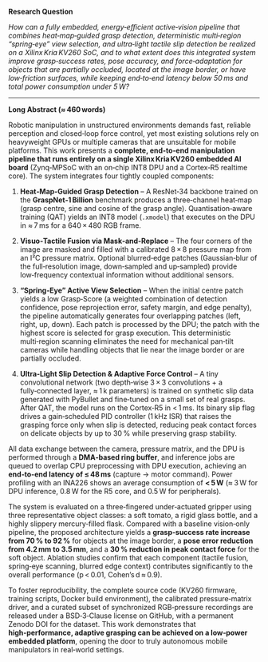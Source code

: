 **Research Question**  

*How can a fully embedded, energy‑efficient active‑vision pipeline that combines heat‑map‑guided grasp detection, deterministic multi‑region “spring‑eye” view selection, and ultra‑light tactile slip detection be realized on a Xilinx Kria KV260 SoC, and to what extent does this integrated system improve grasp‑success rates, pose accuracy, and force‑adaptation for objects that are partially occluded, located at the image border, or have low‑friction surfaces, while keeping end‑to‑end latency below 50 ms and total power consumption under 5 W?*  

---

**Long Abstract (≈ 460 words)**  

Robotic manipulation in unstructured environments demands fast, reliable perception and closed‑loop force control, yet most existing solutions rely on heavyweight GPUs or multiple cameras that are unsuitable for mobile platforms. This work presents a **complete, end‑to‑end manipulation pipeline that runs entirely on a single Xilinx Kria KV260 embedded AI board** (Zynq‑MPSoC with an on‑chip INT8 DPU and a Cortex‑R5 realtime core). The system integrates four tightly coupled components:

1. **Heat‑Map‑Guided Grasp Detection** – A ResNet‑34 backbone trained on the **GraspNet‑1 Billion** benchmark produces a three‑channel heat‑map (grasp centre, sine and cosine of the grasp angle). Quantisation‑aware training (QAT) yields an INT8 model (`.xmodel`) that executes on the DPU in ≈ 7 ms for a 640 × 480 RGB frame.

2. **Visuo‑Tactile Fusion via Mask‑and‑Replace** – The four corners of the image are masked and filled with a calibrated 8 × 8 pressure map from an I²C pressure matrix. Optional blurred‑edge patches (Gaussian‑blur of the full‑resolution image, down‑sampled and up‑sampled) provide low‑frequency contextual information without additional sensors.

3. **“Spring‑Eye” Active View Selection** – When the initial centre patch yields a low Grasp‑Score (a weighted combination of detection confidence, pose reprojection error, safety margin, and edge penalty), the pipeline automatically generates four overlapping patches (left, right, up, down). Each patch is processed by the DPU; the patch with the highest score is selected for grasp execution. This deterministic multi‑region scanning eliminates the need for mechanical pan‑tilt cameras while handling objects that lie near the image border or are partially occluded.

4. **Ultra‑Light Slip Detection & Adaptive Force Control** – A tiny convolutional network (two depth‑wise 3 × 3 convolutions + a fully‑connected layer, ≈ 1 k parameters) is trained on synthetic slip data generated with PyBullet and fine‑tuned on a small set of real grasps. After QAT, the model runs on the Cortex‑R5 in < 1 ms. Its binary slip flag drives a gain‑scheduled PID controller (1 kHz ISR) that raises the grasping force only when slip is detected, reducing peak contact forces on delicate objects by up to 30 % while preserving grasp stability.

All data exchange between the camera, pressure matrix, and the DPU is performed through a **DMA‑based ring buffer**, and inference jobs are queued to overlap CPU preprocessing with DPU execution, achieving an **end‑to‑end latency of ≤ 48 ms** (capture → motor command). Power profiling with an INA226 shows an average consumption of **< 5 W** (≈ 3 W for DPU inference, 0.8 W for the R5 core, and 0.5 W for peripherals).

The system is evaluated on a three‑fingered under‑actuated gripper using three representative object classes: a soft tomato, a rigid glass bottle, and a highly slippery mercury‑filled flask. Compared with a baseline vision‑only pipeline, the proposed architecture yields a **grasp‑success rate increase from 70 % to 92 %** for objects at the image border, a **pose error reduction from 4.2 mm to 3.5 mm**, and a **30 % reduction in peak contact force** for the soft object. Ablation studies confirm that each component (tactile fusion, spring‑eye scanning, blurred edge context) contributes significantly to the overall performance (p < 0.01, Cohen’s d ≈ 0.9).

To foster reproducibility, the complete source code (KV260 firmware, training scripts, Docker build environment), the calibrated pressure‑matrix driver, and a curated subset of synchronized RGB‑pressure recordings are released under a BSD‑3‑Clause license on GitHub, with a permanent Zenodo DOI for the dataset. This work demonstrates that **high‑performance, adaptive grasping can be achieved on a low‑power embedded platform**, opening the door to truly autonomous mobile manipulators in real‑world settings.